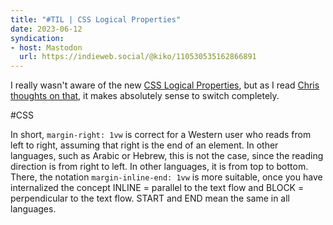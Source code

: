 ```yaml
---
title: "#TIL | CSS Logical Properties"
date: 2023-06-12
syndication: 
- host: Mastodon
  url: https://indieweb.social/@kiko/110530535162866891
---
```


I really wasn't aware of the new [CSS Logical Properties](https://developer.mozilla.org/en-US/docs/Web/CSS/CSS_logical_properties_and_values), but as I read [Chris thoughts on that](https://chriscoyier.net/2023/06/06/modern-css-in-real-life/), it makes absolutely sense to switch completely.

#CSS

<!-- more -->

In short, `margin-right: 1vw` is correct for a Western user who reads from left to right, assuming that right is the end of an element. In other languages, such as Arabic or Hebrew, this is not the case, since the reading direction is from right to left. In other languages, it is from top to bottom. There, the notation `margin-inline-end: 1vw` is more suitable, once you have internalized the concept INLINE = parallel to the text flow and BLOCK = perpendicular to the text flow. START and END mean the same in all languages.
